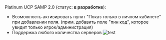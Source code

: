 Platinum UCP SAMP 2.0 (статус: **в разработке**):
* Возможность активировать пункт "Показ только в личном кабинете" при добавлении поля. (прим. добавить поле "пин код", которое увидит только игрок/администрация)
* Поддержка любого количества серверов
![test](http://3.bp.blogspot.com/-AMpo1majfgw/VQ28imc_7EI/AAAAAAAAAKE/_L7yqH3-RR0/s1600/%D0%A1%D0%BD%D0%B8%D0%BC%D0%BE%D0%BA%2B%D1%8D%D0%BA%D1%80%D0%B0%D0%BD%D0%B0%2B(75).png)
